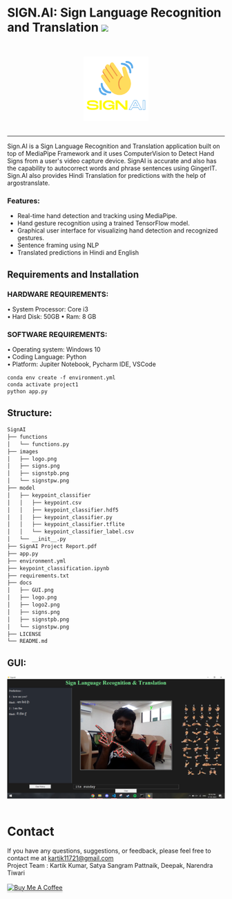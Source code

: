 # SIGN.AI:  Sign Language Recognition and Translation <img src="https://media.giphy.com/media/hvRJCLFzcasrR4ia7z/giphy.gif" width="3%"></a>
<br />
<p align="center">
  <img src="docs/logo2.png" width="150">
  <br />
  <br /></p><hr>
Sign.AI is a Sign Language Recognition and Translation application built on top of MediaPipe Framework and it uses ComputerVision to Detect Hand Signs from a user's video capture device. SignAI is accurate and also has the capability to autocorrect words and phrase sentences using GingerIT. Sign.AI also provides Hindi Translation for predictions with the help of argostranslate.

### Features:
* Real-time hand detection and tracking using MediaPipe.
* Hand gesture recognition using a trained TensorFlow model.
* Graphical user interface for visualizing hand detection and recognized gestures.
* Sentence framing using NLP
* Translated predictions in Hindi and English

## Requirements and Installation
### HARDWARE REQUIREMENTS:  

• System Processor: Core i3  
• Hard Disk: 50GB 
• Ram: 8 GB  

### SOFTWARE REQUIREMENTS:  

• Operating system: Windows 10  
• Coding Language: Python  
• Platform: Jupiter Notebook, Pycharm IDE, VSCode

``` 
conda env create -f environment.yml
conda activate project1
python app.py
```
## Structure:
```bash    
SignAI
├── functions
│   └── functions.py
├── images
│   ├── logo.png
│   ├── signs.png
│   ├── signstpb.png
│   └── signstpw.png
├── model
│   ├── keypoint_classifier
│   │   ├── keypoint.csv
│   │   ├── keypoint_classifier.hdf5
│   │   ├── keypoint_classifier.py
│   │   ├── keypoint_classifier.tflite
│   │   └── keypoint_classifier_label.csv
│   └── __init__.py
├── SignAI Project Report.pdf
├── app.py
├── environment.yml
├── keypoint_classification.ipynb
├── requirements.txt
├── docs
│   ├── GUI.png
│   ├── logo.png
│   ├── logo2.png
│   ├── signs.png
│   ├── signstpb.png
│   └── signstpw.png
├── LICENSE
└── README.md
```
## GUI:

<p align="center">
  <img src="docs/GUI.png" width="900">
  <br />
  <br /></p>

# Contact
If you have any questions, suggestions, or feedback, please feel free to contact me at kartik11721@gmail.com <br />
Project Team : Kartik Kumar, Satya Sangram Pattnaik, Deepak, Narendra Tiwari <br /><br />
<a href="https://www.buymeacoffee.com/kartik11721" target="_blank"><img src="https://www.buymeacoffee.com/assets/img/custom_images/orange_img.png" alt="Buy Me A Coffee" style="height: 41px !important;width: 174px !important;box-shadow: 0px 3px 2px 0px rgba(190, 190, 190, 0.5) !important;-webkit-box-shadow: 0px 3px 2px 0px rgba(190, 190, 190, 0.5) !important;" ></a>
